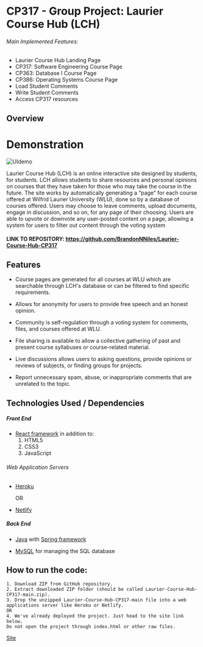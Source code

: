 # CP317 - Group Project: Laurier Course Hub (LCH)

###### Main Implemented Features:

- Laurier Course Hub Landing Page
- CP317: Software Engineering Course Page
- CP363: Database I Course Page
- CP386: Operating Systems Course Page
- Load Student Comments
- Write Student Comments
- Access CP317 resources

## Overview

# Demonstration
![UIdemo](https://user-images.githubusercontent.com/56001475/194425375-123e2886-1964-4cbd-b02e-27e37e6d63c9.gif)


Laurier Course Hub (LCH) is an online interactive site designed by students, for students. LCH allows students to share resources and personal opinions on courses that they have taken for those who may take the course in the future. The site works by automatically generating a “page” for each course offered at Wilfrid Laurier University (WLU), done so by a database of courses offered. Users may choose to leave comments, upload documents, engage in discussion, and so on, for any page of their choosing. Users are able to upvote or downvote any user-posted content on a page, allowing a system for users to filter out content through the voting system

#### LINK TO REPOSITORY: https://github.com/BrandonNNiles/Laurier-Course-Hub-CP317

## Features

- Course pages are generated for all courses at WLU which are searchable through LCH's database or can be filtered to find specific requirements.

- Allows for anonymity for users to provide free speech and an honest opinion.

- Community is self-regulation through a voting system for comments, files, and courses offered at WLU.

- File sharing is available to allow a collective gathering of past and present course syllabuses or course-related material.

- Live discussions allows users to asking questions, provide opinions or reviews of subjects, or finding groups for projects.

- Report unnecessary spam, abuse, or inappropriate comments that are unrelated to the topic.

## Technologies Used / Dependencies 

##### Front End

- [React framework](https://reactjs.org/) in addition to: <br>
  1. HTML5
  2. CSS3
  3. JavaScript

###### Web Application Servers
- [Heroku](https://www.heroku.com/)

	OR
	
- [Netlify](https://www.netlify.com/)

##### Back End

- [Java](https://www.java.com/en/) with [Spring framework](https://spring.io/)

- [MySQL](https://www.mysql.com/) for managing the SQL database



## How to run the code:

	1. Download ZIP from GitHub repository.
	2. Extract downloaded ZIP folder (should be called Laurier-Course-Hub-CP317-main.zip).
	3. Drop the unzipped Laurier-Course-Hub-CP317-main file into a web applications server like Heroku or Netlify.
	OR
	4. We've already deployed the project. Just head to the site link below.
	Do not open the project through index.html or other raw files.
	
[Site](https://extraordinary-kangaroo-f5ea2c.netlify.app/)

